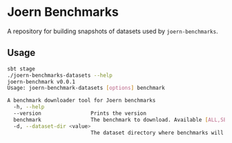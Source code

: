 Joern Benchmarks
================

A repository for building snapshots of datasets used by `joern-benchmarks`.

## Usage

```bash
sbt stage
./joern-benchmarks-datasets --help
joern-benchmark v0.0.1
Usage: joern-benchmark-datasets [options] benchmark

A benchmark downloader tool for Joern benchmarks
  -h, --help
  --version                Prints the version
  benchmark                The benchmark to download. Available [ALL,SECURIBENCH_MICRO_SRC,SECURIBENCH_MICRO_JAVA,SECURIBENCH_MICRO_JS,ICHNAEA,THORAT,BUGS_IN_PY,DEFECTS4J]
  -d, --dataset-dir <value>
                           The dataset directory where benchmarks will be downloaded to. Default is `./workspace`.
```
